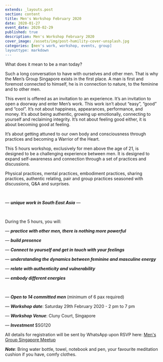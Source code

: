 ```yaml
---
extends: _layouts.post
section: content
title: Men's Workshop February 2020
date: 2020-01-27
event_date: 2020-02-29
published: true
description: Men's Workshop February 2020
cover_image: /assets/img/post-humility-cover-unsplash.jpg
categories: [men's work, workshop, events, group]
layouttype: markdown
---
```



What does it mean to be a man today?

Such a long conversation to have with ourselves and other men. That is why the Men’s Group Singapore exists in the first place.
A man is first and foremost connected to himself, he is in connection to nature, to the feminine and to other men.

This event is offered as an invitation to an experience. It’s an invitation to open a doorway and enter Men’s work. This work isn’t about “easy”, “good” and “cool”. It’s not about happiness, appearances, performance, and money.
It’s about being authentic, growing up emotionally, connecting to yourself and reclaiming integrity.
It’s not about feeling good either, it is about becoming good at feeling.

It’s about getting attuned to our own body and consciousness through practices and becoming a Warrior of the Heart.

This 5 hours workshop, exclusively for men above the age of 21, is designed to be a challenging experience between men. It is designed to expand self-awareness and connection through a set of practices and discussions.

Physical practices, mental practices, embodiment practices, sharing practices, authentic relating, pair and group practices seasoned with discussions, Q&A and surprises.


&nbsp;

— _**unique work in South East Asia**_ —

&nbsp;

During the 5 hours, you will:


— _**practice with other men, there is nothing more powerful**_

— _**build presence**_

— _**Connect to yourself and get in touch with your feelings**_

— _**understanding the dynamics between feminine and masculine energy**_

— _**relate with authenticity and vulnerability**_

— _**embody different energies**_


&nbsp;



— _**Open to 14 committed men**_ (minimum of 6 pax required)

— _**Workshop date**_: Saturday 29th February 2020 - 2 pm to 7 pm

— _**Workshop Venue**_: Cluny Court, Singapore

— _**Investment**_ $SG120


All details for registration will be sent by WhatsApp upon RSVP here: <a href="https://www.meetup.com/The-Mens-Group-Singapore/events/268234224/" class="uppercase font-semibold tracking-wide mb-2" target="_blank">Men's Group Singapore Meetup</a>



_**Note**_:
Bring water bottle, towel, notebook and pen, your favourite meditation cushion if you have, comfy clothes.
